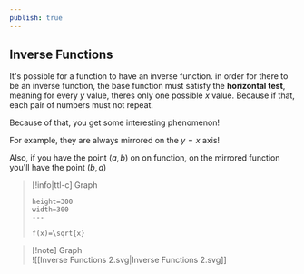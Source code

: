 ```yaml
---  
publish: true  
---  
```

  
## Inverse Functions  
  
It's possible for a function to have an inverse function. in order for there to be an inverse function, the base function must satisfy the **horizontal test**, meaning for every $y$ value, theres only one possible $x$ value. Because if that, each pair of numbers must not repeat.   
  
Because of that, you get some interesting phenomenon!   
  
For example, they are always mirrored on the $y=x$ axis!  
  
Also, if you have the point $(a,b)$ on on function, on the mirrored function you'll have the point $(b,a)$  
  
  
> [!info|ttl-c] Graph  
> ```desmos-graph  
> height=300  
> width=300  
> ---  
>   
> f(x)=\sqrt{x}  
> ```  
  
  
> [!note] Graph  
> ![[Inverse Functions 2.svg|Inverse Functions 2.svg]]  
